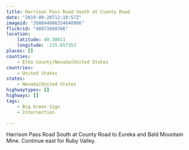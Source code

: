 ```yaml
---
title: Harrison Pass Road South at County Road
date: "2019-09-28T12:10:57Z"
imageid: "268844086354640986"
flickrid: "48871660766"
location:
    latitude: 40.38011
    longitude: -115.657353
places: []
counties:
    - Elko County|Nevada|United States
countries:
    - United States
states:
    - Nevada|United States
highwaytypes: []
highways: []
tags:
    - Big Green Sign
    - Intersection

---
```

Harrison Pass Road South at County Road to Eureka and Bald Mountain Mine.  Continue east for Ruby Valley.